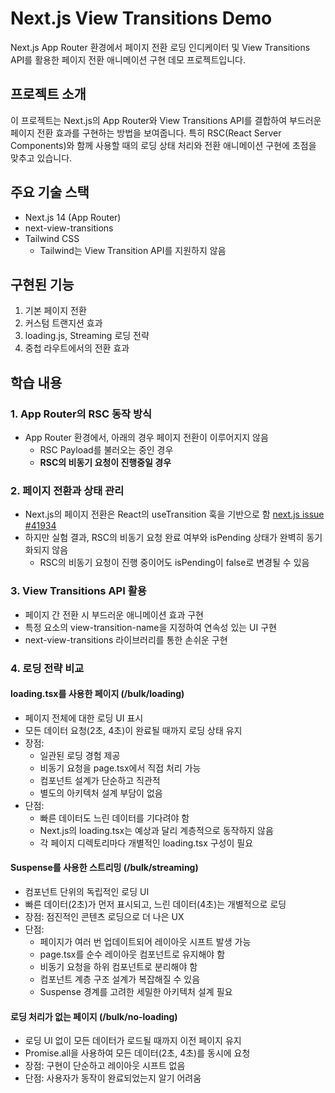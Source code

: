 # Next.js View Transitions Demo

Next.js App Router 환경에서 페이지 전환 로딩 인디케이터 및 View Transitions API를 활용한 페이지 전환 애니메이션 구현 데모 프로젝트입니다.

## 프로젝트 소개

이 프로젝트는 Next.js의 App Router와 View Transitions API를 결합하여 부드러운 페이지 전환 효과를 구현하는 방법을 보여줍니다. 특히 RSC(React Server Components)와 함께 사용할 때의 로딩 상태 처리와 전환 애니메이션 구현에 초점을 맞추고 있습니다.

## 주요 기술 스택

- Next.js 14 (App Router)
- next-view-transitions
- Tailwind CSS
  - Tailwind는 View Transition API를 지원하지 않음

## 구현된 기능

1. 기본 페이지 전환
2. 커스텀 트랜지션 효과
3. loading.js, Streaming 로딩 전략
4. 중첩 라우트에서의 전환 효과

## 학습 내용

### 1. App Router의 RSC 동작 방식

- App Router 환경에서, 아래의 경우 페이지 전환이 이루어지지 않음
  - RSC Payload를 불러오는 중인 경우
  - **RSC의 비동기 요청이 진행중일 경우**

### 2. 페이지 전환과 상태 관리

- Next.js의 페이지 전환은 React의 useTransition 훅을 기반으로 함 [next.js issue #41934](https://github.com/vercel/next.js/discussions/41934#discussioncomment-8996669)
- 하지만 실험 결과, RSC의 비동기 요청 완료 여부와 isPending 상태가 완벽히 동기화되지 않음
  - RSC의 비동기 요청이 진행 중이어도 isPending이 false로 변경될 수 있음

### 3. View Transitions API 활용

- 페이지 간 전환 시 부드러운 애니메이션 효과 구현
- 특정 요소의 view-transition-name을 지정하여 연속성 있는 UI 구현
- next-view-transitions 라이브러리를 통한 손쉬운 구현

### 4. 로딩 전략 비교

#### loading.tsx를 사용한 페이지 (/bulk/loading)

- 페이지 전체에 대한 로딩 UI 표시
- 모든 데이터 요청(2초, 4초)이 완료될 때까지 로딩 상태 유지
- 장점:
  - 일관된 로딩 경험 제공
  - 비동기 요청을 page.tsx에서 직접 처리 가능
  - 컴포넌트 설계가 단순하고 직관적
  - 별도의 아키텍처 설계 부담이 없음
- 단점:
  - 빠른 데이터도 느린 데이터를 기다려야 함
  - Next.js의 loading.tsx는 예상과 달리 계층적으로 동작하지 않음
  - 각 페이지 디렉토리마다 개별적인 loading.tsx 구성이 필요

#### Suspense를 사용한 스트리밍 (/bulk/streaming)

- 컴포넌트 단위의 독립적인 로딩 UI
- 빠른 데이터(2초)가 먼저 표시되고, 느린 데이터(4초)는 개별적으로 로딩
- 장점: 점진적인 콘텐츠 로딩으로 더 나은 UX
- 단점:
  - 페이지가 여러 번 업데이트되어 레이아웃 시프트 발생 가능
  - page.tsx를 순수 레이아웃 컴포넌트로 유지해야 함
  - 비동기 요청을 하위 컴포넌트로 분리해야 함
  - 컴포넌트 계층 구조 설계가 복잡해질 수 있음
  - Suspense 경계를 고려한 세밀한 아키텍처 설계 필요

#### 로딩 처리가 없는 페이지 (/bulk/no-loading)

- 로딩 UI 없이 모든 데이터가 로드될 때까지 이전 페이지 유지
- Promise.all을 사용하여 모든 데이터(2초, 4초)를 동시에 요청
- 장점: 구현이 단순하고 레이아웃 시프트 없음
- 단점: 사용자가 동작이 완료되었는지 알기 어려움

